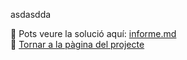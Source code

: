 asdasdda



📰 Pots veure la solució aquí: [informe.md](solucio.md)  
📍 [Tornar a la pàgina del projecte](../../README.md)

